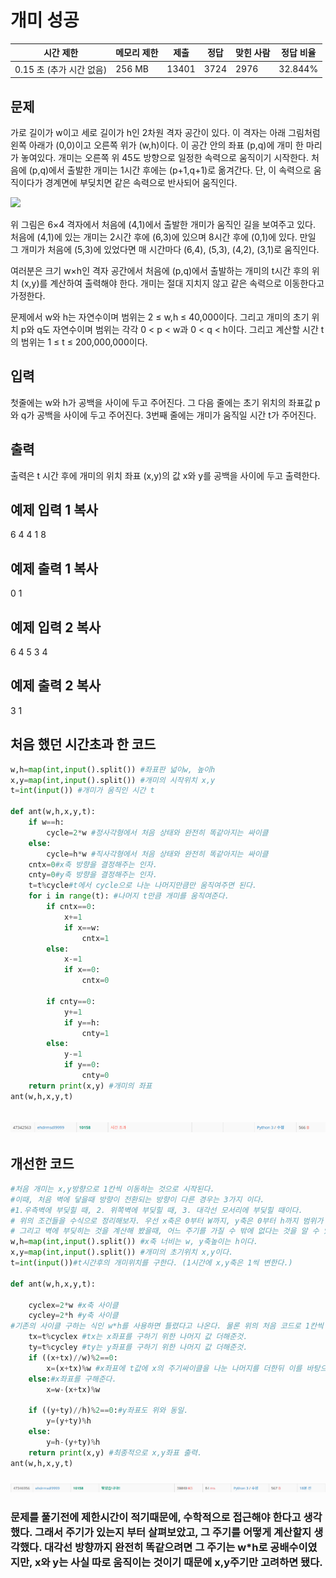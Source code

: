 # 개미 성공

| 시간 제한             | 메모리 제한 | 제출    | 정답   | 맞힌 사람 | 정답 비율   |
| ----------------- | ------ | ----- | ---- | ----- | ------- |
| 0.15 초 (추가 시간 없음) | 256 MB | 13401 | 3724 | 2976  | 32.844% |

## 문제

가로 길이가 w이고 세로 길이가 h인 2차원 격자 공간이 있다. 이 격자는 아래 그림처럼 왼쪽 아래가 (0,0)이고 오른쪽 위가 (w,h)이다. 이 공간 안의 좌표 (p,q)에 개미 한 마리가 놓여있다. 개미는 오른쪽 위 45도 방향으로 일정한 속력으로 움직이기 시작한다. 처음에 (p,q)에서 출발한 개미는 1시간 후에는 (p+1,q+1)로 옮겨간다. 단, 이 속력으로 움직이다가 경계면에 부딪치면 같은 속력으로 반사되어 움직인다.

![](https://upload.acmicpc.net/95e84480-219b-4628-a65d-7b08bc3758e5/-/preview/)

위 그림은 6×4 격자에서 처음에 (4,1)에서 출발한 개미가 움직인 길을 보여주고 있다. 처음에 (4,1)에 있는 개미는 2시간 후에 (6,3)에 있으며 8시간 후에 (0,1)에 있다. 만일 그 개미가 처음에 (5,3)에 있었다면 매 시간마다 (6,4), (5,3), (4,2), (3,1)로 움직인다. 

여러분은 크기 w×h인 격자 공간에서 처음에 (p,q)에서 출발하는 개미의 t시간 후의 위치 (x,y)를 계산하여 출력해야 한다. 개미는 절대 지치지 않고 같은 속력으로 이동한다고 가정한다. 

문제에서 w와 h는 자연수이며 범위는 2 ≤ w,h ≤ 40,000이다. 그리고 개미의 초기 위치 p와 q도 자연수이며 범위는 각각 0 < p < w과 0 < q < h이다. 그리고 계산할 시간 t의 범위는 1 ≤ t ≤ 200,000,000이다. 

## 입력

첫줄에는 w와 h가 공백을 사이에 두고 주어진다. 그 다음 줄에는 초기 위치의 좌표값 p와 q가 공백을 사이에 두고 주어진다. 3번째 줄에는 개미가 움직일 시간 t가 주어진다. 

## 출력

출력은 t 시간 후에 개미의 위치 좌표 (x,y)의 값 x와 y를 공백을 사이에 두고 출력한다. 

## 예제 입력 1 복사

6 4
4 1
8

## 예제 출력 1 복사

0 1

## 예제 입력 2 복사

6 4
5 3
4

## 예제 출력 2 복사

3 1

## 처음 했던 시간초과 한 코드

```python
w,h=map(int,input().split()) #좌표판 넓이w, 높이h
x,y=map(int,input().split()) #개미의 시작위치 x,y
t=int(input()) #개미가 움직인 시간 t

def ant(w,h,x,y,t):
    if w==h:
        cycle=2*w #정사각형에서 처음 상태와 완전히 똑같아지는 싸이클 
    else:
        cycle=h*w #직사각형에서 처음 상태와 완전히 똑같아지는 싸이클 
    cntx=0#x축 방향을 결정해주는 인자.
    cnty=0#y축 방향을 결정해주는 인자.
    t=t%cycle#t에서 cycle으로 나눈 나머지만큼만 움직여주면 된다.
    for i in range(t): #나머지 t만큼 개미를 움직여준다. 
        if cntx==0:
            x+=1
            if x==w:
                cntx=1     
        else:
            x-=1
            if x==0:
                cntx=0

        if cnty==0:
            y+=1
            if y==h:
                cnty=1
        else:
            y-=1
            if y==0:
                cnty=0
    return print(x,y) #개미의 좌표
ant(w,h,x,y,t)
```

## ![](20220807_백준10158_개미assets/2022-08-07-23-57-05-image.png)

## 개선한 코드

```python
#처음 개미는 x,y방향으로 1칸씩 이동하는 것으로 시작된다.
#이때, 처음 벽에 닿을때 방향이 전환되는 방향이 다른 경우는 3가지 이다.
#1.우측벽에 부딪힐 때, 2. 위쪽벽에 부딪힐 때, 3. 대각선 모서리에 부딪힐 때이다.
# 위의 조건들을 수식으로 정리해보자. 우선 x축은 0부터 W까지, y축은 0부터 h까지 범위가 제한된다.
# 그리고 벽에 부딪히는 것을 계산해 봤을때, 어느 주기를 가질 수 밖에 없다는 것을 알 수 있다.
w,h=map(int,input().split()) #x축 너비는 w, y축높이는 h이다.
x,y=map(int,input().split()) #개미의 초기위치 x,y이다.
t=int(input())#t시간후의 개미위치를 구한다. (1시간에 x,y축은 1씩 변한다.)

def ant(w,h,x,y,t):

    cyclex=2*w #x축 사이클 
    cycley=2*h #y축 사이클 
#기존의 사이클 구하는 식인 w*h를 사용하면 틀렸다고 나온다. 물론 위의 처음 코드로 1칸씩 움직인다면 분명 맞긴하지만 시간이 많이 소요된다. 
    tx=t%cyclex #tx는 x좌표를 구하기 위한 나머지 값 더해준것.
    ty=t%cycley #ty는 y좌표를 구하기 위한 나머지 값 더해준것.
    if ((x+tx)//w)%2==0:
        x=(x+tx)%w #x좌표에 t값에 x의 주기싸이클을 나눈 나머지를 더한뒤 이를 바탕으로 
    else:#x좌표를 구해준다.
        x=w-(x+tx)%w

    if ((y+ty)//h)%2==0:#y좌표도 위와 동일.
        y=(y+ty)%h
    else:
        y=h-(y+ty)%h
    return print(x,y) #최종적으로 x,y좌표 출력.
ant(w,h,x,y,t) 
```

### ![](20220807_백준10158_개미assets/2022-08-07-23-56-44-image.png)

### 문제를 풀기전에 제한시간이 적기때문에, 수학적으로 접근해야 한다고 생각했다. 그래서 주기가 있는지 부터 살펴보았고, 그 주기를 어떻게 계산할지 생각했다. 대각선 방향까지 완전히 똑같으려면 그 주기는 w*h로 공배수이였지만, x와 y는 사실 따로 움직이는 것이기 때문에 x,y주기만 고려하면 됐다.
